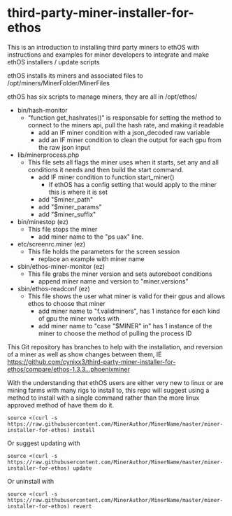 # third-party-miner-installer-for-ethos
This is an introduction to installing third party miners to ethOS with instructions and examples for miner developers to integrate and make ethOS installers / update scripts

ethOS installs its miners and associated files to /opt/miners/MinerFolder/MinerFiles

ethOS has six scripts to manage miners, they are all in /opt/ethos/
- bin/hash-monitor
  - "function get_hashrates()" is responsable for setting the method to connect to the miners api, pull the hash rate, and making it readable
    - add an IF miner condition with a json_decoded raw variable
    - add an IF miner condition to clean the output for each gpu from the raw json input
- lib/minerprocess.php
  - This file sets all flags the miner uses when it starts, set any and all conditions it needs and then build the start command. 
    - add IF miner condition to function start_miner()
      - If ethOS has a config setting that would apply to the miner this is where it is set
    - add "$miner_path"
    - add "$miner_params"
    - add "$miner_suffix"
- bin/minestop (ez)
  - This file stops the miner
    - add miner name to the "ps uax" line.
- etc/screenrc.miner (ez)
  - This file holds the parameters for the screen session
    - replace an example with miner name
- sbin/ethos-miner-monitor (ez)
  - This file grabs the miner version and sets autoreboot conditions
    - append miner name and version to "miner.versions"
- sbin/ethos-readconf (ez)
  - This file shows the user what miner is valid for their gpus and allows ethos to choose that miner
    - add miner name to "f.validminers", has 1 instance for each kind of gpu the miner works with
    - add miner name to "case "$MINER" in" has 1 instance of the miner to choose the method of pulling the process ID

This Git repository has branches to help with the installation, and reversion of a miner as well as show changes between them, IE https://github.com/cynixx3/third-party-miner-installer-for-ethos/compare/ethos-1.3.3...phoenixminer

With the understanding that ethOS users are either very new to linux or are mining farms with many rigs to install to, this repo will suggest using a method to install with a single command rather than the more linux approved method of have them do it. 

`source <(curl -s https://raw.githubusercontent.com/MinerAuthor/MinerName/master/miner-installer-for-ethos) install`

Or suggest updating with 

`source <(curl -s https://raw.githubusercontent.com/MinerAuthor/MinerName/master/miner-installer-for-ethos) update`

Or uninstall with

`source <(curl -s https://raw.githubusercontent.com/MinerAuthor/MinerName/master/miner-installer-for-ethos) revert`
